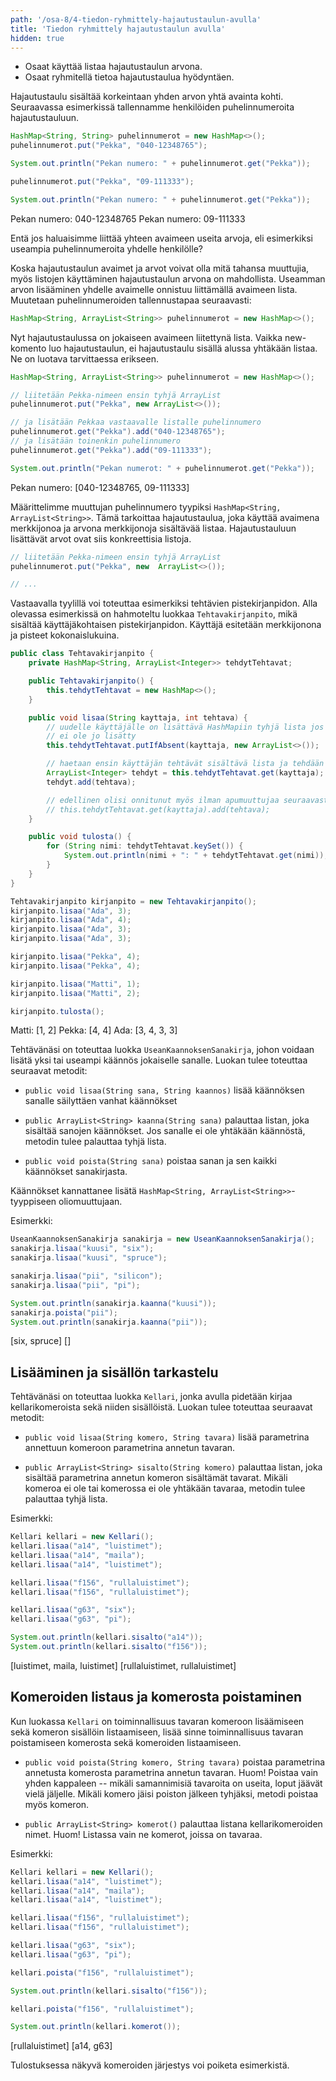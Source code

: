 ```yaml
---
path: '/osa-8/4-tiedon-ryhmittely-hajautustaulun-avulla'
title: 'Tiedon ryhmittely hajautustaulun avulla'
hidden: true
---
```


<text-box variant='learningObjectives' name='Oppimistavoitteet'>

- Osaat käyttää listaa hajautustaulun arvona.
- Osaat ryhmitellä tietoa hajautustaulua hyödyntäen.

</text-box>

Hajautustaulu sisältää korkeintaan yhden arvon yhtä avainta kohti. Seuraavassa esimerkissä tallennamme henkilöiden puhelinnumeroita hajautustauluun.

```java
HashMap<String, String> puhelinnumerot = new HashMap<>();
puhelinnumerot.put("Pekka", "040-12348765");

System.out.println("Pekan numero: " + puhelinnumerot.get("Pekka"));

puhelinnumerot.put("Pekka", "09-111333");

System.out.println("Pekan numero: " + puhelinnumerot.get("Pekka"));
```

<sample-output>

Pekan numero: 040-12348765
Pekan numero: 09-111333

</sample-output>

Entä jos haluaisimme liittää yhteen avaimeen useita arvoja, eli esimerkiksi useampia puhelinnumeroita yhdelle henkilölle?

Koska hajautustaulun avaimet ja arvot voivat olla mitä tahansa muuttujia, myös listojen käyttäminen hajautustaulun arvona on mahdollista. Useamman arvon lisääminen yhdelle avaimelle onnistuu liittämällä avaimeen lista. Muutetaan puhelinnumeroiden tallennustapaa seuraavasti:

```java
HashMap<String, ArrayList<String>> puhelinnumerot = new HashMap<>();
```

Nyt hajautustaulussa on jokaiseen avaimeen liitettynä lista. Vaikka new-komento luo hajautustaulun, ei hajautustaulu sisällä alussa yhtäkään listaa. Ne on luotava tarvittaessa erikseen.

```java
HashMap<String, ArrayList<String>> puhelinnumerot = new HashMap<>();

// liitetään Pekka-nimeen ensin tyhjä ArrayList
puhelinnumerot.put("Pekka", new ArrayList<>());

// ja lisätään Pekkaa vastaavalle listalle puhelinnumero
puhelinnumerot.get("Pekka").add("040-12348765");
// ja lisätään toinenkin puhelinnumero
puhelinnumerot.get("Pekka").add("09-111333");

System.out.println("Pekan numerot: " + puhelinnumerot.get("Pekka"));
```

<sample-output>

Pekan numero: [040-12348765, 09-111333]

</sample-output>

Määrittelimme muuttujan puhelinnumero tyypiksi `HashMap<String, ArrayList<String>>`. Tämä tarkoittaa hajautustaulua, joka käyttää avaimena merkkijonoa ja arvona merkkijonoja sisältävää listaa. Hajautustauluun lisättävät arvot ovat siis konkreettisia listoja.

```java
// liitetään Pekka-nimeen ensin tyhjä ArrayList
puhelinnumerot.put("Pekka", new  ArrayList<>());

// ...
```

Vastaavalla tyylillä voi toteuttaa esimerkiksi tehtävien pistekirjanpidon. Alla olevassa esimerkissä on hahmoteltu luokkaa `Tehtavakirjanpito`, mikä sisältää käyttäjäkohtaisen pistekirjanpidon. Käyttäjä esitetään merkkijonona ja pisteet kokonaislukuina.

```java
public class Tehtavakirjanpito {
    private HashMap<String, ArrayList<Integer>> tehdytTehtavat;

    public Tehtavakirjanpito() {
        this.tehdytTehtavat = new HashMap<>();
    }

    public void lisaa(String kayttaja, int tehtava) {
        // uudelle käyttäjälle on lisättävä HashMapiin tyhjä lista jos sitä
        // ei ole jo lisätty
        this.tehdytTehtavat.putIfAbsent(kayttaja, new ArrayList<>());

        // haetaan ensin käyttäjän tehtävät sisältävä lista ja tehdään siihen lisäys
        ArrayList<Integer> tehdyt = this.tehdytTehtavat.get(kayttaja);
        tehdyt.add(tehtava);

        // edellinen olisi onnitunut myös ilman apumuuttujaa seuraavasti
        // this.tehdytTehtavat.get(kayttaja).add(tehtava);
    }

    public void tulosta() {
        for (String nimi: tehdytTehtavat.keySet()) {
            System.out.println(nimi + ": " + tehdytTehtavat.get(nimi));
        }
    }
}
```

```java
Tehtavakirjanpito kirjanpito = new Tehtavakirjanpito();
kirjanpito.lisaa("Ada", 3);
kirjanpito.lisaa("Ada", 4);
kirjanpito.lisaa("Ada", 3);
kirjanpito.lisaa("Ada", 3);

kirjanpito.lisaa("Pekka", 4);
kirjanpito.lisaa("Pekka", 4);

kirjanpito.lisaa("Matti", 1);
kirjanpito.lisaa("Matti", 2);

kirjanpito.tulosta();
```

<sample-output>

Matti: [1, 2]
Pekka: [4, 4]
Ada: [3, 4, 3, 3]

</sample-output>

<programming-exercise name='Usean käännöksen sanakirja' tmcname='osa08-Osa08_14.UseanKaannoksenSanakirja'>

Tehtävänäsi on toteuttaa luokka `UseanKaannoksenSanakirja`, johon voidaan lisätä yksi tai useampi käännös jokaiselle sanalle. Luokan tulee toteuttaa seuraavat metodit:

- `public void lisaa(String sana, String kaannos)` lisää käännöksen sanalle säilyttäen vanhat käännökset

- `public ArrayList<String> kaanna(String sana)` palauttaa listan, joka sisältää sanojen käännökset. Jos sanalle ei ole yhtäkään käännöstä, metodin tulee palauttaa tyhjä lista.

- `public void poista(String sana)` poistaa sanan ja sen kaikki käännökset sanakirjasta.


Käännökset kannattanee lisätä `HashMap<String, ArrayList<String>>`-tyyppiseen oliomuuttujaan.

Esimerkki:

```java
UseanKaannoksenSanakirja sanakirja = new UseanKaannoksenSanakirja();
sanakirja.lisaa("kuusi", "six");
sanakirja.lisaa("kuusi", "spruce");

sanakirja.lisaa("pii", "silicon");
sanakirja.lisaa("pii", "pi");

System.out.println(sanakirja.kaanna("kuusi"));
sanakirja.poista("pii");
System.out.println(sanakirja.kaanna("pii"));
```

<sample-output>

[six, spruce]
[]

</sample-output>

</programming-exercise>


<programming-exercise name='Kellari (2 osaa)' tmcname='osa08-Osa08_15.Kellari'>


<h2>Lisääminen ja sisällön tarkastelu</h2>

Tehtävänäsi on toteuttaa luokka `Kellari`, jonka avulla pidetään kirjaa kellarikomeroista sekä niiden sisällöistä. Luokan tulee toteuttaa seuraavat metodit:

- `public void lisaa(String komero, String tavara)` lisää parametrina annettuun komeroon parametrina annetun tavaran.

- `public ArrayList<String> sisalto(String komero)` palauttaa listan, joka sisältää parametrina annetun komeron sisältämät tavarat. Mikäli komeroa ei ole tai komerossa ei ole yhtäkään tavaraa, metodin tulee palauttaa tyhjä lista.

Esimerkki:

```java
Kellari kellari = new Kellari();
kellari.lisaa("a14", "luistimet");
kellari.lisaa("a14", "maila");
kellari.lisaa("a14", "luistimet");

kellari.lisaa("f156", "rullaluistimet");
kellari.lisaa("f156", "rullaluistimet");

kellari.lisaa("g63", "six");
kellari.lisaa("g63", "pi");

System.out.println(kellari.sisalto("a14"));
System.out.println(kellari.sisalto("f156"));
```

<sample-output>

[luistimet, maila, luistimet]
[rullaluistimet, rullaluistimet]

</sample-output>


<h2>Komeroiden listaus ja komerosta poistaminen</h2>

Kun luokassa `Kellari` on toiminnallisuus tavaran komeroon lisäämiseen sekä komeron sisällöin listaamiseen, lisää sinne toiminnallisuus tavaran poistamiseen komerosta sekä komeroiden listaamiseen.

- `public void poista(String komero, String tavara)` poistaa parametrina annetusta komerosta parametrina annetun tavaran. Huom! Poistaa vain yhden kappaleen -- mikäli samannimisiä tavaroita on useita, loput jäävät vielä jäljelle. Mikäli komero jäisi poiston jälkeen tyhjäksi, metodi poistaa myös komeron.

- `public ArrayList<String> komerot()` palauttaa listana kellarikomeroiden nimet. Huom! Listassa vain ne komerot, joissa on tavaraa.

Esimerkki:

```java
Kellari kellari = new Kellari();
kellari.lisaa("a14", "luistimet");
kellari.lisaa("a14", "maila");
kellari.lisaa("a14", "luistimet");

kellari.lisaa("f156", "rullaluistimet");
kellari.lisaa("f156", "rullaluistimet");

kellari.lisaa("g63", "six");
kellari.lisaa("g63", "pi");

kellari.poista("f156", "rullaluistimet");

System.out.println(kellari.sisalto("f156"));

kellari.poista("f156", "rullaluistimet");

System.out.println(kellari.komerot());
```

<sample-output>

[rullaluistimet]
[a14, g63]

</sample-output>

Tulostuksessa näkyvä komeroiden järjestys voi poiketa esimerkistä.

</programming-exercise>
